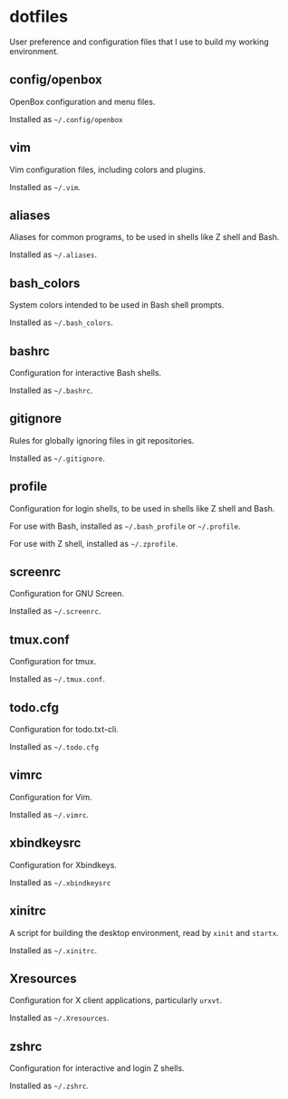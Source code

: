 dotfiles
========

User preference and configuration files that I use to build my working environment.


config/openbox
--------------

OpenBox configuration and menu files.

Installed as `~/.config/openbox`


vim
---

Vim configuration files, including colors and plugins.

Installed as `~/.vim`.


aliases
-------

Aliases for common programs, to be used in shells like Z shell and Bash.

Installed as `~/.aliases`.


bash_colors
-----------

System colors intended to be used in Bash shell prompts.

Installed as `~/.bash_colors`.


bashrc
------

Configuration for interactive Bash shells.

Installed as `~/.bashrc`.


gitignore
---------

Rules for globally ignoring files in git repositories.

Installed as `~/.gitignore`.


profile
-------

Configuration for login shells, to be used in shells like Z shell and Bash.

For use with Bash, installed as `~/.bash_profile` or `~/.profile`.

For use with Z shell, installed as `~/.zprofile`.


screenrc
--------

Configuration for GNU Screen.

Installed as `~/.screenrc`.


tmux.conf
---------

Configuration for tmux.

Installed as `~/.tmux.conf`.


todo.cfg
--------

Configuration for todo.txt-cli.

Installed as `~/.todo.cfg`


vimrc
-----

Configuration for Vim.

Installed as `~/.vimrc`.


xbindkeysrc
-----------

Configuration for Xbindkeys.

Installed as `~/.xbindkeysrc`


xinitrc
-------

A script for building the desktop environment, read by `xinit` and `startx`.

Installed as `~/.xinitrc`.


Xresources
-------

Configuration for X client applications, particularly `urxvt`.


Installed as `~/.Xresources`.


zshrc
-----

Configuration for interactive and login Z shells.

Installed as `~/.zshrc`.
